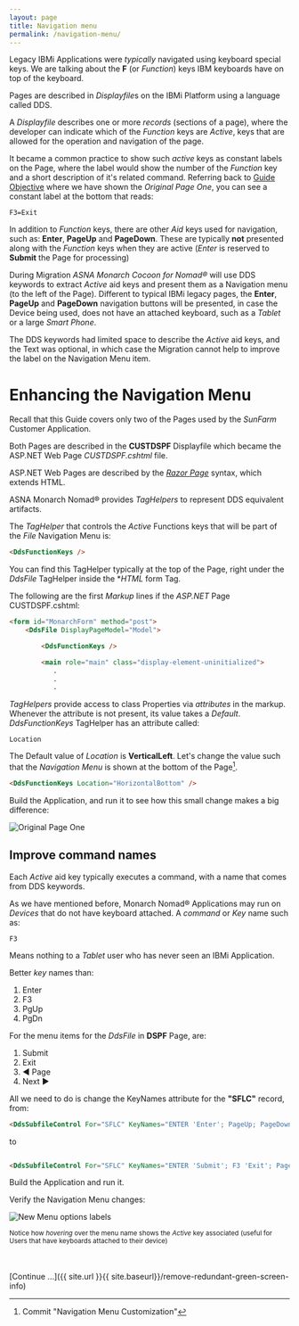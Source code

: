 ```yaml
---
layout: page
title: Navigation menu
permalink: /navigation-menu/
---
```


Legacy IBMi Applications were *typically* navigated using keyboard special keys. We are talking about the **F** (or *Function*) keys IBM keyboards have on top of the keyboard. 

Pages are described in *Displayfile*s on the IBMi Platform using a language called DDS.

A *Displayfile* describes one or more *records* (sections of a page), where the developer can indicate which of the *Function* keys are *Active*, keys that are allowed for the operation and navigation of the page.

It became a common practice to show such *active* keys as constant labels on the Page, where the label would show the number of the *Function* key and a short description of it's related command. Referring back to [Guide Objective](/guide-objective) where we have shown the *Original Page One*, you can see a constant label at the bottom that reads:

~~~   
F3=Exit
~~~   

In addition to *Function* keys, there are other *Aid* keys used for navigation, such as: **Enter**, **PageUp** and **PageDown**. These are typically **not** presented along with the *Function* keys when they are active (*Enter* is reserved to **Submit** the Page for processing)

During Migration *ASNA Monarch Cocoon for Nomad&reg;* will use DDS keywords to extract *Active* aid keys and present them as a Navigation menu (to the left of the Page). Different to typical IBMi legacy pages, the **Enter**, **PageUp** and **PageDown** navigation buttons will be presented, in case the Device being used, does not have an attached keyboard, such as a *Tablet* or a large *Smart Phone*.

The DDS keywords had limited space to describe the *Active* aid keys, and the Text was optional, in which case the Migration cannot help to improve the label on the Navigation Menu item.

# Enhancing the Navigation Menu

Recall that this Guide covers only two of the Pages used by the *SunFarm* Customer Application.

Both Pages are described in the **CUSTDSPF** Displayfile which became the ASP.NET Web Page *CUSTDSPF.cshtml* file.

ASP.NET Web Pages are described by the *[Razor Page](https://docs.microsoft.com/en-us/aspnet/core/razor-pages/?view=aspnetcore-5.0&tabs=visual-studio)* syntax, which extends HTML.

ASNA Monarch Nomad&reg; provides *TagHelpers* to represent DDS equivalent artifacts.

The *TagHelper* that controls the *Active* Functions keys that will be part of the *File* Navigation Menu is:

```html
<DdsFunctionKeys />   
```   

You can find this TagHelper typically at the top of the Page, right under the *DdsFile* TagHelper inside the **HTML* form Tag. 

The following are the first *Markup* lines if the *ASP.NET* Page CUSTDSPF.cshtml:

```html
<form id="MonarchForm" method="post">
    <DdsFile DisplayPageModel="Model">

        <DdsFunctionKeys />

        <main role="main" class="display-element-uninitialized">
           .
           .
           .
```   

*TagHelpers* provide access to class Properties via *attributes* in the markup. Whenever the attribute is not present, its value takes a *Default*. *DdsFunctionKeys* TagHelper has an attribute called:

~~~
Location
~~~

The Default value of *Location* is **VerticalLeft**. Let's change the value such that the *Navigation Menu* is shown at the bottom of the Page[^1].

```html
<DdsFunctionKeys Location="HorizontalBottom" />
```

Build the Application, and run it to see how this small change makes a big difference:
   
   
![Original Page One](/images/dds-funkey-bottom-location.png)

## Improve command names

Each *Active* aid key typically executes a command, with a name that comes from DDS keywords.

As we have mentioned before, Monarch Nomad&reg; Applications may run on *Devices* that do not have keyboard attached. A *command* or *Key* name such as:

~~~
F3
~~~

Means nothing to a *Tablet* user who has never seen an IBMi Application.

Better *key* names than:
1. Enter
2. F3
3. PgUp
4. PgDn

For the menu items for the *DdsFile* in **DSPF** Page, are:

1. Submit
2. Exit
3. ◀ Page
4. Next ▶

All we need to do is change the KeyNames attribute for the **"SFLC"** record, from:

```html
<DdsSubfileControl For="SFLC" KeyNames="ENTER 'Enter'; PageUp; PageDown;"
```

to

```html

<DdsSubfileControl For="SFLC" KeyNames="ENTER 'Submit'; F3 'Exit'; PageUp '◀ Page'; PageDown 'Next ▶';"
```

Build the Application and run it. 

Verify the Navigation Menu changes:

![New Menu options labels](/images/relabel-menu-options.png)

<sub>Notice how *hovering* over the menu name shows the *Active* key associated (useful for Users that have keyboards attached to their device)</sub>
<br>
<br>
<br>

[Continue ...]({{ site.url }}{{ site.baseurl}}/remove-redundant-green-screen-info)


[^1]: Commit "Navigation Menu Customization"